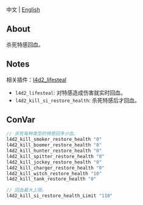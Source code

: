 中文 | [English](./README_EN.md)

## About
杀死特感回血。

## Notes

相关插件：[l4d2_lifesteal](https://github.com/fdxx/l4d2_plugins/tree/main/l4d2_lifesteal)

- `l4d2_lifesteal`: 对特感造成伤害就实时回血。
- `l4d2_kill_si_restore_health`: 杀死特感后才回血。

## ConVar
```c
// 杀死每种类型的特感回多少血。
l4d2_kill_smoker_restore_health "0"
l4d2_kill_boomer_restore_health "0"
l4d2_kill_hunter_restore_health "0"
l4d2_kill_spitter_restore_health "0"
l4d2_kill_jockey_restore_health "0"
l4d2_kill_charger_restore_health "0"
l4d2_kill_witch_restore_health "10"
l4d2_kill_tank_restore_health "0"

// 回血最大上限。
l4d2_kill_si_restore_health_Limit "110"
```
